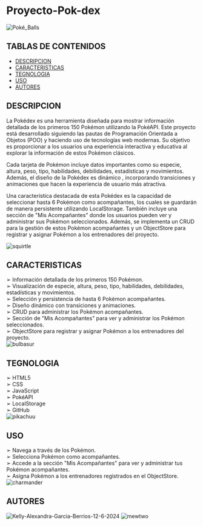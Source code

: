 # Proyecto-Pok-dex 
![Poké_Balls](https://github.com/FreddyJr30/Proyecto-Pok-dex/assets/97776616/a9759882-b543-40a5-af41-41bb9c231590)
## TABLAS DE CONTENIDOS
- [DESCRIPCION](#descripcion)
- [CARACTERISTICAS](#caracteristicas)
- [TEGNOLOGIA](#tegnologia)
- [USO](#uso)
- [AUTORES](#autores)
## DESCRIPCION 
La Pokédex es una herramienta diseñada para mostrar información detallada de los primeros 150 Pokémon utilizando la PokéAPI. Este proyecto está desarrollado siguiendo las pautas de Programación Orientada a Objetos (POO) y haciendo uso de tecnologías web modernas. Su objetivo es proporcionar a los usuarios una experiencia interactiva y educativa al explorar la información de estos Pokémon clásicos.

Cada tarjeta de Pokémon incluye datos importantes como su especie, altura, peso, tipo, habilidades, debilidades, estadísticas y movimientos. Además, el diseño de la Pokédex es dinámico , incorporando transiciones y animaciones que hacen la experiencia de usuario más atractiva.

Una característica destacada de esta Pokédex es la capacidad de seleccionar hasta 6 Pokémon como acompañantes, los cuales se guardarán de manera persistente utilizando LocalStorage. También incluye una sección de "Mis Acompañantes" donde los usuarios pueden ver y administrar sus Pokémon seleccionados. Además, se implementa un CRUD para la gestión de estos Pokémon acompañantes y un ObjectStore para registrar y asignar Pokémon a los entrenadores del proyecto.

![squirtle](https://github.com/FreddyJr30/Proyecto-Pok-dex/assets/97776616/8454baeb-c400-474e-9de2-d334d4fa9bf4)
## CARACTERISTICAS
&#10146; Información detallada de los primeros 150 Pokémon. <br>
&#10146; Visualización de especie, altura, peso, tipo, habilidades, debilidades, estadísticas y movimientos. <br> 
&#10146; Selección y persistencia de hasta 6 Pokémon acompañantes. <br>
&#10146; Diseño dinámico con transiciones y animaciones. <br>
&#10146; CRUD para administrar los Pokémon acompañantes. <br>
&#10146; Sección de "Mis Acompañantes" para ver y administrar los Pokémon seleccionados. <br>
&#10146; ObjectStore para registrar y asignar Pokémon a los entrenadores del proyecto.  <br>
![bulbasur](https://github.com/FreddyJr30/Proyecto-Pok-dex/assets/97776616/33177932-f05d-46bd-894e-75ec86219d51)
## TEGNOLOGIA
&#10146; HTML5 <br>
&#10146; CSS <br>
&#10146; JavaScript <br>
&#10146; PokéAPI <br>
&#10146; LocalStorage <br>
&#10146; GitHub<br>
![pikachuu](https://github.com/FreddyJr30/Proyecto-Pok-dex/assets/97776616/de3b83fb-d667-4acd-9105-241a5842033a)
## USO
&#10146; Navega a través de los Pokémon. <br>
&#10146; Selecciona Pokémon como acompañantes. <br>
&#10146; Accede a la sección "Mis Acompañantes" para ver y administrar tus Pokémon acompañantes. <br>
&#10146; Asigna Pokémon a los entrenadores registrados en el ObjectStore. <br>
![charmander](https://github.com/FreddyJr30/Proyecto-Pok-dex/assets/97776616/81489b0f-2884-4dca-898c-1d1b18b72dea)
## AUTORES
![Kelly-Alexandra-Garcia-Berrios-12-6-2024](https://github.com/FreddyJr30/Proyecto-Pok-dex/assets/97776616/fd892975-c0e2-4b76-8420-e43685440048)
![mewtwo](https://github.com/FreddyJr30/Proyecto-Pok-dex/assets/97776616/4c940cf1-7e9b-458a-8ab6-440504eb4f6d)

